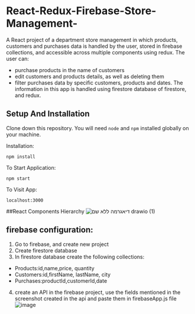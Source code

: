 # React-Redux-Firebase-Store-Management-
A React project of a department store management in which products, customers and purchases data is handled by the user, stored in firebase collections, and accessible across multiple components using redux.
The user can:
- purchase products in the name of customers
- edit customers and products details, as well as deleting them
- filter purchases data by specific customers, products and dates.
The information in this app is handled using firestore database of firestore, and redux.
## Setup And Installation

Clone down this repository. You will need `node` and `npm` installed globally on your machine.

Installation:

`npm install`

To Start Application:

`npm start`

To Visit App:

`localhost:3000`

##React Components Hierarchy
![_דיאגרמה ללא שם_ drawio (1)](https://user-images.githubusercontent.com/49225452/183266904-b5bc2dea-320c-454c-b846-91c22903306d.png)


## firebase configuration:
1. Go to firebase, and create new project
2. Create firestore database
3. In firestore database create the following collections:
  - Products:id,name,price, quantity
  - Customers:id,firstName, lastName, city
   - Purchases:productId,customerId,date
4. create an API in the firebase project, use the fields mentioned in the screenshot created in the api and paste them in firebaseApp.js file
![image](https://user-images.githubusercontent.com/49225452/183229237-9ff3d9c5-3d9b-4dd0-aeb6-010909da9793.png)



